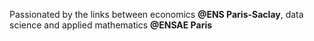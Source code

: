 Passionated by the links between economics **@ENS Paris-Saclay**, data science and applied mathematics **@ENSAE Paris**


<!---
luciusgrandgousier/luciusgrandgousier is a ✨ special ✨ repository because its `README.md` (this file) appears on your GitHub profile.
You can click the Preview link to take a look at your changes.
--->
